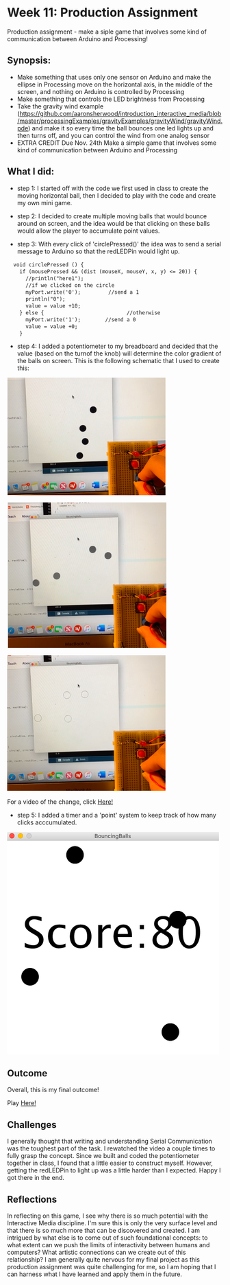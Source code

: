 # Week 11: Production Assignment
Production assignment - make a siple game that involves some kind of communication between Arduino and Processing!


## Synopsis:
- Make something that uses only one sensor on Arduino and make the ellipse in Processing move on the horizontal axis, in the middle of the screen, and nothing on Arduino is controlled by Processing
- Make something that controls the LED brightness from Processing
- Take the gravity wind example (https://github.com/aaronsherwood/introduction_interactive_media/blob/master/processingExamples/gravityExamples/gravityWind/gravityWind.pde) and make it so every time the ball bounces one led lights up and then turns off, and you can control the wind from one analog sensor
- EXTRA CREDIT Due Nov. 24th
Make a simple game that involves some kind of communication between Arduino and Processing

## What I did:

- step 1: 
I started off with the code we first used in class to create the moving horizontal ball, then I decided to play with the code and create my own mini game. 

- step 2: 
I decided to create multiple moving balls that would bounce around on screen, and the idea would be that clicking on these balls would allow the player to accumulate point values. 

- step 3:
With every click of 'circlePressed()' the idea was to send a serial message to Arduino so that the redLEDPin would light up. 

````
  void circlePressed () {
    if (mousePressed && (dist (mouseX, mouseY, x, y) <= 20)) {
      //println("here1");
      //if we clicked on the circle
      myPort.write('0');         //send a 1
      println("0");
      value = value +10;
    } else {                           //otherwise
      myPort.write('1');        //send a 0
      value = value +0;
    }
 ````

- step 4: 
I added a potentiometer to my breadboard and decided that the value (based on the turnof the knob) will determine the color gradient of the balls on screen. This is the following schematic that I used to create this:

![](ColorChange1.png)

![](ColorChange2.png)

![](ColorChange3.png)

For a video of the change, click [Here!](https://drive.google.com/file/d/1bi9a5tlX8sPnSvS961ctIoTNRoI5MZ4x/view?usp=sharing)

- step 5:
I added a timer and a 'point' system to keep track of how many clicks acccumulated.

![](BouncingBallGameFinal.png)

## Outcome
Overall, this is my final outcome!

Play [Here!](https://drive.google.com/file/d/1QIN-EHeG-M11UdtRr-tDIuZnxyG-hjFj/view?usp=sharing)

## Challenges
I generally thought that writing and understanding Serial Communication was the toughest part of the task. I rewatched the video a couple times to fully grasp the concept. Since we built and coded the potentiometer together in class, I found that a little easier to construct myself. However, getting the redLEDPin to light up was a little harder than I expected. Happy I got there in the end. 

## Reflections
In reflecting on this game, I see why there is so much potential with the Interactive Media discipline. I'm sure this is only the very surface level and that there is so much more that can be discovered and created. I am intrigued by what else is to come out of such foundational concepts: to what extent can we push the limits of interactivity between humans and computers? What artistic connections can we create out of this relationship? I am generally quite nervous for my final project as this production assignment was quite challenging for me, so I am hoping that I can harness what I have learned and apply them in the future. 

